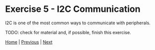 # Exercise 5 - I2C Communication

I2C is one of the most common ways to communicate with peripherals.

TODO: check for material and, if possible, finish this exercise.

[Home](.\..\..\README.md) | [Previous](./../exercise_4/interrupt.md) | [Next](./../exercise_6/statemachine.md)
